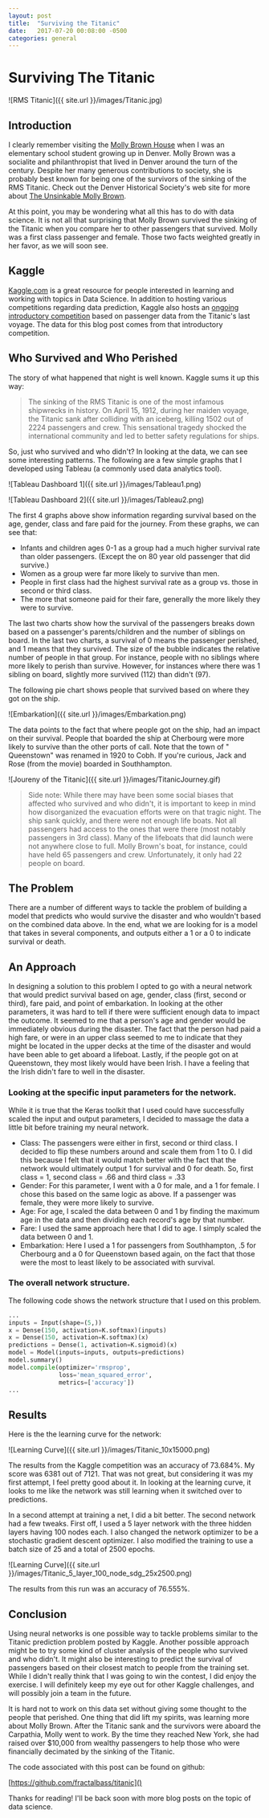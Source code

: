 ```yaml
---
layout: post
title:  "Surviving the Titanic"
date:   2017-07-20 00:08:00 -0500
categories: general
---
```

# Surviving The Titanic

![RMS Titanic]({{ site.url }}/images/Titanic.jpg)

## Introduction

I clearly remember visiting the [Molly Brown House](https://mollybrown.org/) when I was an elementary school student growing up in Denver.  Molly Brown was a socialite and philanthropist that lived in Denver around the turn of the century.  Despite her many generous contributions to society, she is probably best known for being one of the survivors of the sinking of the RMS Titanic.  Check out the Denver Historical Society's web site for more about [The Unsinkable Molly Brown](https://mollybrown.org/about-molly-brown/).

At this point, you may be wondering what all this has to do with data science.  It is not all that surprising that Molly Brown survived the sinking of the Titanic when you compare her to other passengers that survived.  Molly was a first class passenger and female.  Those two facts weighted greatly in her favor, as we will soon see.

## Kaggle

[Kaggle.com](https://www.kaggle.com/) is a great resource for people interested in learning and working with topics in Data Science.  In addition to hosting various competitions regarding data prediction, Kaggle also hosts an [ongoing introductory competition](https://www.kaggle.com/c/titanic) based on passenger data from the Titanic's last voyage.  The data for this blog post comes from that introductory competition.   

## Who Survived and Who Perished

The story of what happened that night is well known.  Kaggle sums it up this way:

>The sinking of the RMS Titanic is one of the most infamous shipwrecks in history.  On April 15, 1912, during her maiden voyage, the Titanic sank after colliding with an iceberg, killing 1502 out of 2224 passengers and crew. This sensational tragedy shocked the international community and led to better safety regulations for ships.

So, just who survived and who didn't?  In looking at the data, we can see some interesting patterns.  The following are a few simple graphs that I developed using Tableau (a commonly used data analytics tool).  

![Tableau Dashboard 1]({{ site.url }}/images/Tableau1.png)

![Tableau Dashboard 2]({{ site.url }}/images/Tableau2.png)

The first 4 graphs above show information regarding survival based on the age, gender, class and fare paid for the journey.  From these graphs, we can see that:

- Infants and children ages 0-1 as a group had a much higher survival rate than older passengers.  (Except the on 80 year old passenger that did survive.)
- Women as a group were far more likely to survive than men.
- People in first class had the highest survival rate as a group vs. those in second or third class.  
- The more that someone paid for their fare, generally the more likely they were to survive.

The last two charts show how the survival of the passengers breaks down based on a passenger's parents/children and the number of siblings on board.  In the last two charts, a survival of 0 means the passenger perished, and 1 means that they survived.  The size of the bubble indicates the relative number of people in that group.  For instance, people with no siblings where more likely to perish than survive.  However, for instances where there was 1 sibling on board, slightly more survived (112) than didn't (97).  

The following pie chart shows people that survived based on where they got on the ship.

![Embarkation]({{ site.url }}/images/Embarkation.png)

The data points to the fact that where people got on the ship, had an impact on their survival.  People that boarded the ship at Cherbourg were more likely to survive than the other ports of call.  Note that the town of " Queenstown" was renamed in 1920 to Cobh.  If you're curious, Jack and Rose (from the movie) boarded in Southhampton.

![Joureny of the Titanic]({{ site.url }}/images/TitanicJourney.gif)

> Side note:  While there may have been some social biases that affected who survived and who didn't, it is important to keep in mind how disorganized the evacuation efforts were on that tragic night.  The ship sank quickly, and there were not enough life boats.  Not all passengers had access to the ones that were there (most notably passengers in 3rd class).  Many of the lifeboats that did launch were not anywhere close to full.  Molly Brown's boat, for instance, could have held 65 passengers and crew.  Unfortunately, it only had 22 people on board. 

## The Problem

There are a number of different ways to tackle the problem of building a model that predicts who would survive the disaster and who wouldn't based on the combined data above.  In the end, what we are looking for is a model that takes in several components, and outputs either a 1 or a 0 to indicate survival or death.

## An Approach

In designing a solution to this problem I opted to go with a neural network that would predict survival based on age, gender, class (first, second or third), fare paid, and point of embarkation.  In looking at the other parameters, it was hard to tell if there were sufficient enough data to impact the outcome.  It seemed to me that a person's age and gender would be immediately obvious during the disaster.  The fact that the person had paid a high fare, or were in an upper class seemed to me to indicate that they might be located in the upper decks at the time of the disaster and would have been able to get aboard a lifeboat.  Lastly, if the people got on at Queenstown, they most likely would have been Irish.  I have a feeling that the Irish didn't fare to well in the disaster. 

###  Looking at the specific input parameters for the network.

While it is true that the Keras toolkit that I used could have successfully scaled the input and output parameters, I decided to massage the data a little bit before training my neural network.

- Class:  The passengers were either in first, second or third class.  I decided to flip these numbers around and scale them from 1 to 0.  I did this because I felt that it would match better with the fact that the network would ultimately output 1 for survival and 0 for death.  So, first class = 1, second class = .66 and third class = .33
- Gender:  For this parameter, I went with a 0 for male, and a 1 for female.  I chose this based on the same logic as above.  If a passenger was female, they were more likely to survive.
- Age:  For age, I scaled the data between 0 and 1 by finding the maximum age in the data and then dividing each record's age by that number.
- Fare:  I used the same approach here that I did to age.  I simply scaled the data between 0 and 1.
- Embarkation:  Here I used a 1 for passengers from Southhampton, .5 for Cherbourg and a 0 for Queenstown based again, on the fact that those were the most to least likely to be associated with survival.

###  The overall network structure.

The following code shows the network structure that I used on this problem.

```python
...
inputs = Input(shape=(5,))
x = Dense(150, activation=K.softmax)(inputs)
x = Dense(150, activation=K.softmax)(x)
predictions = Dense(1, activation=K.sigmoid)(x)
model = Model(inputs=inputs, outputs=predictions)
model.summary()
model.compile(optimizer='rmsprop',
              loss='mean_squared_error',
              metrics=['accuracy'])
...              
```

## Results

Here is the the learning curve for the network:

![Learning Curve]({{ site.url }}/images/Titanic_10x15000.png)

The results from the Kaggle competition was an accuracy of 73.684%.  My score was 6381 out of 7121.  That was not great, but considering it was my first attempt, I feel pretty good about it.  In looking at the learning curve, it looks to me like the network was still learning when it switched over to predictions.  

In a second attempt at training a net, I did a bit better.  The second network had a few tweaks.  First off, I used a 5 layer network with the three hidden layers having 100 nodes each.  I also changed the network optimizer to be a stochastic gradient descent optimizer.  I also modified the training to use a batch size of 25 and a total of 2500 epochs.

![Learning Curve]({{ site.url }}/images/Titanic_5_layer_100_node_sdg_25x2500.png)

The results from this run was an accuracy of 76.555%.

## Conclusion

Using neural networks is one possible way to tackle problems similar to the Titanic prediction problem posted by Kaggle.  Another possible approach might be to try some kind of cluster analysis of the people who survived and who didn't.  It might also be interesting to predict the survival of passengers based on their closest match to people from the training set. While I didn't really think that I was going to win the contest, I did enjoy the exercise.  I will definitely keep my eye out for other Kaggle challenges, and will possibly join a team in the future.

It is hard not to work on this data set without giving some thought to the people that perished. One thing that did lift my spirits, was learning more about Molly Brown.  After the Titanic sank and the survivors were aboard the Carpathia, Molly went to work.  By the time they reached New York, she had raised over $10,000 from wealthy passengers to help those who were financially decimated by the sinking of the Titanic.

The code associated with this post can be found on github:

[https://github.com/fractalbass/titanic]()

Thanks for reading!  I'll be back soon with more blog posts on the topic of data science.

